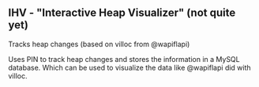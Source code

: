 ## IHV - "Interactive Heap Visualizer" (not quite yet)
Tracks heap changes (based on villoc from @wapiflapi)

Uses PIN to track heap changes and stores the information in a MySQL database. Which can be used to visualize the data like @wapiflapi did with villoc.

